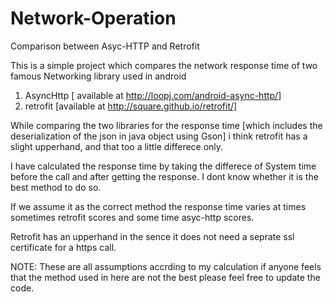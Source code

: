 # Network-Operation
Comparison between Asyc-HTTP and Retrofit



This is a simple project which compares the network response time of two famous Networking library used in android 

1. AsyncHttp [ available at http://loopj.com/android-async-http/]
2. retrofit [available at http://square.github.io/retrofit/]

While comparing the two libraries for the response time [which includes the deserialization of the json in java object using Gson]  i think retrofit has a slight upperhand, and that too a little differece only.  

I have calculated the response time by taking the differece of System time before the call and after getting the response.
I dont know whether it is the best method to do so.  

If we assume it as the correct method the response time varies at times sometimes retrofit scores and some time asyc-http scores.

Retrofit has an upperhand in the sence it does not need a seprate ssl certificate for a https call.


NOTE: 
These are all assumptions accrding to my calculation if anyone feels that the method used in here are not the best please feel free to update the code.

